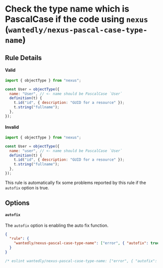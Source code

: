 # Check the type name which is PascalCase if the code using `nexus` (`wantedly/nexus-pascal-case-type-name`)

## Rule Details

#### Valid

```js
import { objectType } from "nexus";

const User = objectType({
  name: "User", // <- name should be PascalCase `User`
  definition(t) {
    t.id("id", { description: "GUID for a resource" });
    t.string("fullname");
  },
});
```

#### Invalid

```js
import { objectType } from "nexus";

const User = objectType({
  name: "user", // <- name should be PascalCase `User`
  definition(t) {
    t.id("id", { description: "GUID for a resource" });
    t.string("fullname");
  },
});
```

This rule is automatically fix some problems reported by this rule if the `autofix` option is true.

## Options

#### `autofix`

The `autofix` option is enabling the auto fix function.

```json
{
  "rule": {
    "wantedly/nexus-pascal-case-type-name": ["error", { "autofix": true }]
  }
}
```

```js
/* eslint wantedly/nexus-pascal-case-type-name: ["error", { "autofix": true }] */
```
